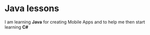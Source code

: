# Java lessons
I am learning <b>Java</b> for creating Mobile Apps and to help me then start learning <b>C#</b>
